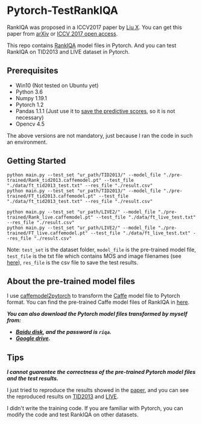 # Pytorch-TestRankIQA
RankIQA was proposed in a ICCV2017 paper by [Liu X](https://github.com/xialeiliu). You can get this paper from [arXiv](https://arxiv.org/abs/1707.08347v1) or [ICCV 2017 open access](https://openaccess.thecvf.com/content_iccv_2017/html/Liu_RankIQA_Learning_From_ICCV_2017_paper.html).

This repo contains [RankIQA](https://github.com/xialeiliu/RankIQA) model files in Pytorch. And you can test RankIQA on TID2013 and LIVE dataset in Pytorch.

## Prerequisites
* Win10 (Not tested on Ubuntu yet)
* Python 3.6
* Numpy 1.19.1
* Pytorch 1.2
* Pandas 1.1.1 (Just use it to [save the predictive scores](https://github.com/YunanZhu/Pytorch-TestRankIQA/blob/main/main.py#L75), so it is not necessary)
* Opencv 4.5

The above versions are not mandatory, just because I ran the code in such an environment.

## Getting Started
```
python main.py --test_set "ur_path/TID2013/" --model_file "./pre-trained/Rank_tid2013.caffemodel.pt" --test_file "./data/ft_tid2013_test.txt" --res_file "./result.csv"
python main.py --test_set "ur_path/TID2013/" --model_file "./pre-trained/FT_tid2013.caffemodel.pt" --test_file "./data/ft_tid2013_test.txt" --res_file "./result.csv"

python main.py --test_set "ur_path/LIVE2/" --model_file "./pre-trained/Rank_live.caffemodel.pt" --test_file "./data/ft_live_test.txt" --res_file "./result.csv"
python main.py --test_set "ur_path/LIVE2/" --model_file "./pre-trained/FT_live.caffemodel.pt" --test_file "./data/ft_live_test.txt" --res_file "./result.csv"
```
Note: ```test_set``` is the dataset folder, ```model_file``` is the pre-trained model file, ```test_file``` is the txt file which contains MOS and image filenames (see [here](https://github.com/xialeiliu/RankIQA/tree/master/data)), ```res_file``` is the csv file to save the test results.

## About the pre-trained model files
I use [caffemodel2pytorch](https://github.com/vadimkantorov/caffemodel2pytorch) to transform the [Caffe](http://caffe.berkeleyvision.org/) model file to Pytorch format.
You can find the pre-trained Caffe model files of RankIQA in [here](https://github.com/xialeiliu/RankIQA/tree/master/pre-trained).

***You can also download the Pytorch model files transformed by myself from:***

- ***[Baidu disk](https://pan.baidu.com/s/1HjYFypg-RWE-W-TvNQ-02A), and the password is ```riqa```.***
- ***[Google drive](https://drive.google.com/drive/folders/1OQ0IQrWoricMhaIyfwqsJVlYpXHKPP1z).***

## Tips
***I cannot guarantee the correctness of the pre-trained Pytorch model files and the test results.***

I just tried to reproduce the results showed in the [paper](https://openaccess.thecvf.com/content_iccv_2017/html/Liu_RankIQA_Learning_From_ICCV_2017_paper.html),
and you can see the reproduced results on [TID2013](https://github.com/YunanZhu/Pytorch-TestRankIQA/blob/main/results%20of%20RankIQA%20on%20LIVE.xlsx) and [LIVE](https://github.com/YunanZhu/Pytorch-TestRankIQA/blob/main/results%20of%20RankIQA%20on%20TID2013.xlsx).

I didn't write the training code. If you are familiar with Pytorch, you can modify the code and test RankIQA on other datasets.
